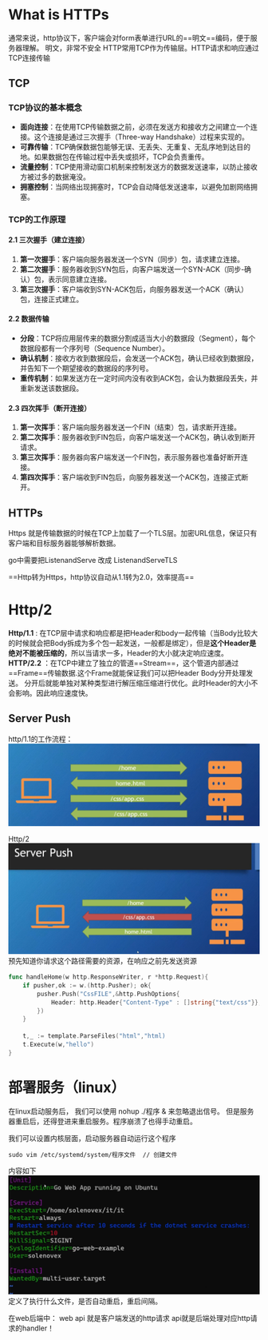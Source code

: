 # What is HTTPs
通常来说，http协议下，客户端会对form表单进行URL的==明文==编码，便于服务器理解。 明文，非常不安全
HTTP常用TCP作为传输层。HTTP请求和响应通过TCP连接传输

## TCP
### TCP协议的基本概念

- **面向连接**：在使用TCP传输数据之前，必须在发送方和接收方之间建立一个连接。这个连接是通过三次握手（Three-way Handshake）过程来实现的。
- **可靠传输**：TCP确保数据包能够无误、无丢失、无重复、无乱序地到达目的地。如果数据包在传输过程中丢失或损坏，TCP会负责重传。
- **流量控制**：TCP使用滑动窗口机制来控制发送方的数据发送速率，以防止接收方被过多的数据淹没。
- **拥塞控制**：当网络出现拥塞时，TCP会自动降低发送速率，以避免加剧网络拥塞。

### TCP的工作原理

#### 2.1 三次握手（建立连接）

1. **第一次握手**：客户端向服务器发送一个SYN（同步）包，请求建立连接。
2. **第二次握手**：服务器收到SYN包后，向客户端发送一个SYN-ACK（同步-确认）包，表示同意建立连接。
3. **第三次握手**：客户端收到SYN-ACK包后，向服务器发送一个ACK（确认）包，连接正式建立。

#### 2.2 数据传输

- **分段**：TCP将应用层传来的数据分割成适当大小的数据段（Segment），每个数据段都有一个序列号（Sequence Number）。
- **确认机制**：接收方收到数据段后，会发送一个ACK包，确认已经收到数据段，并告知下一个期望接收的数据段的序列号。
- **重传机制**：如果发送方在一定时间内没有收到ACK包，会认为数据段丢失，并重新发送该数据段。

#### 2.3 四次挥手（断开连接）

1. **第一次挥手**：客户端向服务器发送一个FIN（结束）包，请求断开连接。
2. **第二次挥手**：服务器收到FIN包后，向客户端发送一个ACK包，确认收到断开请求。
3. **第三次挥手**：服务器向客户端发送一个FIN包，表示服务器也准备好断开连接。
4. **第四次挥手**：客户端收到FIN包后，向服务器发送一个ACK包，连接正式断开。

## HTTPs
Https 就是传输数据的时候在TCP上加载了一个TLS层。加密URL信息，保证只有客户端和目标服务器能够解析数据。

go中需要把ListenandServe 改成 ListenandServeTLS

==Http转为Https，http协议自动从1.1转为2.0，效率提高==

# Http/2

**Http/1.1** : 在TCP层中请求和响应都是把Header和body一起传输（当Body比较大的时候就会把Body拆成为多个包一起发送，一般都是绑定），但是**这个Header是绝对不能被压缩的**，所以当请求一多，Header的大小就决定响应速度。
**HTTP/2.2** ：在TCP中建立了独立的管道==Stream==，这个管道内部通过==Frame==传输数据.这个Frame就能保证我们可以把Header Body分开处理发送。
分开后就能单独对某种类型进行解压缩压缩进行优化。此时Header的大小不会影响。因此响应速度快。

## Server Push

http/1.1的工作流程：
![alt text](image-44.png)

Http/2
![alt text](image-45.png)
预先知道你请求这个路径需要的资源，在响应之前先发送资源

```GO
func handleHome(w http.ResponseWriter, r *http.Request){
	if pusher,ok := w.(http.Pusher); ok{
		pusher.Push("CssFILE",&http.PushOptions{
			Header: http.Header{"Content-Type" : []string{"text/css"}},
		})
	}

	t,_ := template.ParseFiles("html","html)
	t.Execute(w,"hello")
}
```

# 部署服务（linux）
在linux启动服务后，
我们可以使用 nohup ./程序 & 来忽略退出信号。
但是服务器重启后，还得登进来重启服务。程序崩溃了也得手动重启。

我们可以设置内核层面，启动服务器自动运行这个程序
```shell
sudo vim /etc/systemd/system/程序文件  // 创建文件
```
内容如下
![alt text](image-46.png)
定义了执行什么文件，是否自动重启，重启间隔。



在web后端中： web api 就是客户端发送的http请求
             api就是后端处理对应http请求的handler！
